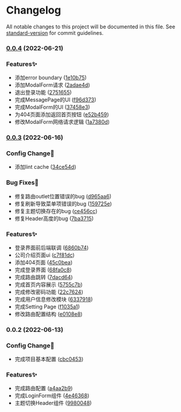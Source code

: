 # Changelog

All notable changes to this project will be documented in this file. See [standard-version](https://github.com/conventional-changelog/standard-version) for commit guidelines.

### [0.0.4](https://github.com/Flower-F/milk-trace-system/compare/v0.0.3...v0.0.4) (2022-06-21)


### Features✨

* 添加error boundary ([1e10b75](https://github.com/Flower-F/milk-trace-system/commit/1e10b7514ca5e5607d6516ad6d4b8735b41b811d))
* 添加ModalForm请求 ([2adae4d](https://github.com/Flower-F/milk-trace-system/commit/2adae4d59f48ecb06036f9b7f039ea47f1198866))
* 退出登录功能 ([2751655](https://github.com/Flower-F/milk-trace-system/commit/2751655c84e6388d1d51c4bd3b94c8838d0d389a))
* 完成MessagePage的UI ([f96d373](https://github.com/Flower-F/milk-trace-system/commit/f96d3739388a7f1a807dc610ef605f93aafba42c))
* 完成ModalForm的UI ([37458e3](https://github.com/Flower-F/milk-trace-system/commit/37458e3dbc9393390424903e949c94c164bf968b))
* 为404页面添加返回首页按钮 ([e52b459](https://github.com/Flower-F/milk-trace-system/commit/e52b45960caf3da64746ad17ec504adbc910b205))
* 修改ModalForm网络请求逻辑 ([1a7380d](https://github.com/Flower-F/milk-trace-system/commit/1a7380db9685d1a1fc3c9ccc416da7092375f0e2))

### [0.0.3](https://github.com/Flower-F/milk-trace-system/compare/v0.0.2...v0.0.3) (2022-06-16)


### Config Change👷

* 添加lint cache ([34ce54d](https://github.com/Flower-F/milk-trace-system/commit/34ce54dde479bdca911100f7540bf61858a6d2ac))


### Bug Fixes🐛

* 修复路由outlet位置错误的bug ([d965aa6](https://github.com/Flower-F/milk-trace-system/commit/d965aa6b763976f30746310659697649bbd6816f))
* 修复刷新导致菜单项错误的bug ([159725e](https://github.com/Flower-F/milk-trace-system/commit/159725ecc3a74836f9cf6746dd2cb597ef2c46a2))
* 修复主题切换存在的bug ([ce456cc](https://github.com/Flower-F/milk-trace-system/commit/ce456cc8d3e95e034ad1287bbdaee97d3a460ad9))
* 修复Header高度的bug ([7ba3715](https://github.com/Flower-F/milk-trace-system/commit/7ba37152f3d57364813620cf5b7bc91399c4dd96))


### Features✨

* 登录界面前后端联调 ([6860b74](https://github.com/Flower-F/milk-trace-system/commit/6860b7484781672adb7907d26b4283211e3c0b14))
* 公司介绍页面ui ([c7f81dc](https://github.com/Flower-F/milk-trace-system/commit/c7f81dca76bd6007c2f05b13706521922d433192))
* 添加404页面 ([45c0bea](https://github.com/Flower-F/milk-trace-system/commit/45c0bea060d42dbbdb7c6c75bbfd5a368c0bcbcc))
* 完成登录界面 ([68fa0c8](https://github.com/Flower-F/milk-trace-system/commit/68fa0c89c179c3081dbfdc0d3eac7354de759439))
* 完成路由跳转 ([7dacd64](https://github.com/Flower-F/milk-trace-system/commit/7dacd64e0f5c60bc46b1581cabfc431b35803690))
* 完成首页内容展示 ([5755c7b](https://github.com/Flower-F/milk-trace-system/commit/5755c7b7b0eb7120db1df97b65ec8bed24bf2da4))
* 完成修改密码功能 ([22c7624](https://github.com/Flower-F/milk-trace-system/commit/22c762494050d81a2626757922e89d16178e0153))
* 完成用户信息修改模块 ([6337918](https://github.com/Flower-F/milk-trace-system/commit/63379184f0ef1fd99257ebcb13cc40c23bb1e8d1))
* 完成Setting Page ([f1035a1](https://github.com/Flower-F/milk-trace-system/commit/f1035a199ed4caaf9bfd32e8d4d7d9c316a9cb03))
* 修改路由配置结构 ([e0108e8](https://github.com/Flower-F/milk-trace-system/commit/e0108e87eb1124f68b87e0a80e59110820586ae7))

### 0.0.2 (2022-06-13)


### Config Change👷

* 完成项目基本配置 ([cbc0453](https://github.com/Flower-F/milk-trace-system/commit/cbc0453ae914697d4a8de009dd4e56ccb1c4b7bc))


### Features✨

* 完成路由配置 ([a4aa2b9](https://github.com/Flower-F/milk-trace-system/commit/a4aa2b9cdc319efa6cb4ed6041d96d2056b55036))
* 完成LoginForm组件 ([4e46368](https://github.com/Flower-F/milk-trace-system/commit/4e463685b362e9cf3c7176b8814665acd08c09b2))
* 主题切换Header组件 ([9980048](https://github.com/Flower-F/milk-trace-system/commit/9980048fba5da56d72b8612025bd9db68042d99d))
